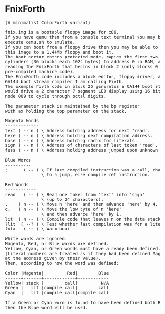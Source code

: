 # FnixForth
<pre>
(A minimalist ColorForth variant)

fnix.img is a bootable floppy image for x86.
If you have qemu then from a console text terminal you may be able to
execute qemu.sh to emulate.
If you can boot from a floppy drive then you may be able to write
this image to a 1.44Mb floppy and boot it.
The boot sector enters protected mode, copies the first two floppy
cylinders (36 blocks each 1024 bytes) to address 0 in RAM, and starts
reading the FnixForth that begins in block 2 (only blocks 0 and 1 contain
pre-compiled machine code).
The FnixForth code includes a block editor, floppy driver, and a
GA144 boot stream compiler I am calling Fivth.
The example Fivth code in block 26 generates a GA144 boot stream that
would drive a 2 character 7 segment LED display using 16 bits of
node 009 to cycle through octal digits.

The parameter stack is maintained by the bp register
with ax holding the top parameter on the stack.

Magenta Words
-------------
text ( -- n ) \ Address holding address for next 'read'.
here ( -- n ) \ Address holding next compilation address.
base ( -- n ) \ Address holding radix for literals.
sign ( -- n ) \ Address of characters of last token 'read'.
fuss ( -- n ) \ Address holding address jumped upon unknown 'sign'.

Blue Words
----------
;      ( -- ) \ If last compiled instruction was a call, change
              \ to a jump, else compile ret instruction.

Red Words
------------
read   ( -- ) \ Read one token from 'text' into 'sign'
              \ (up to 24 characters).
,    ( n -- ) \ Move n 'here' and then advance 'here' by 4.
c,   ( n -- ) \ Move the low byte of n 'here'
              \ and then advance 'here' by 1.
lit  ( n -- ) \ Compile code that leaves n on the data stack.
?lit  ( --? ) \ Test whether last compilation was for a literal.
fnix   ( -- ) \ Warm boot

White words are ignored.
Magenta, Red, or Blue words are defined.
Yellow, Cyan, or Green words must have already been defined.
(Literal numbers are treated as if they had been defined Magenta
at the address given by their value).
Then, according to how the word was defined:

Color |Magenta|         Red|        Blue|
------+-------+------------+------------|
Yellow| stack |        call|         N/A|
Green |   lit |compile call|        call|
Cyan  |   lit |compile call|compile call|

If a Green or Cyan word is found to have been defined both Blue and Red,
then the Blue word will be used.
</pre>
